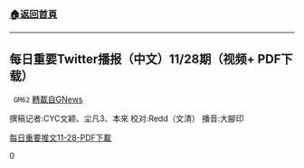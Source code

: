 ###  [:house:返回首頁](https://github.com/ourhimalayas/txt)
---

## 每日重要Twitter播报（中文）11/28期（视频+ PDF下载）
` GM62` [轉載自GNews](https://gnews.org/zh-hans/602025/)

撰稿记者:CYC⽂颖、尘凡3、本來
校对:Redd（文清）
播⾳:大腳印

[每日重要推文11-28-PDF](https://gnews-media-offload.s3.amazonaws.com/wp-content/uploads/2020/11/29085146/11-28-P.pdf)[下載](https://gnews-media-offload.s3.amazonaws.com/wp-content/uploads/2020/11/29085146/11-28-P.pdf)

0
